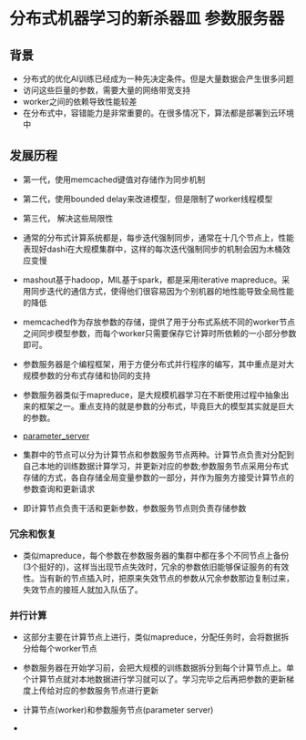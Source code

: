 # 分布式机器学习的新杀器皿  参数服务器

## 背景

* 分布式的优化AI训练已经成为一种先决定条件。但是大量数据会产生很多问题
* 访问这些巨量的参数，需要大量的网络带宽支持
* worker之间的依赖导致性能较差
* 在分布式中，容错能力是非常重要的。在很多情况下，算法都是部署到云环境中

## 发展历程

* 第一代，使用memcached键值对存储作为同步机制
* 第二代，使用bounded delay来改进模型，但是限制了worker线程模型
* 第三代， 解决这些局限性

* 通常的分布式计算系统都是，每步迭代强制同步，通常在十几个节点上，性能表现好dashi在大规模集群中，这样的每次迭代强制同步的机制会因为木桶效应变慢

* mashout基于hadoop，MIL基于spark，都是采用iterative mapreduce。采用同步迭代的通信方式，使得他们很容易因为个别机器的地性能导致全局性能的降低

* memcached作为存放参数的存储，提供了用于分布式系统不同的worker节点之间同步模型参数，而每个worker只需要保存它计算时所依赖的一小部分参数即可。

* 参数服务器是个编程框架，用于方便分布式并行程序的编写，其中重点是对大规模参数的分布式存储和协同的支持

* 参数服务器类似于mapreduce，是大规模机器学习在不断使用过程中抽象出来的框架之一。重点支持的就是参数的分布式，毕竟巨大的模型其实就是巨大的参数。

* [parameter_server](https://www.zhihu.com/question/26998075)
* 集群中的节点可以分为计算节点和参数服务节点两种。计算节点负责对分配到自己本地的训练数据计算学习，并更新对应的参数;参数服务节点采用分布式存储的方式，各自存储全局变量参数的一部分，并作为服务方接受计算节点的参数查询和更新请求

* 即计算节点负责干活和更新参数，参数服务节点则负责存储参数

### 冗余和恢复

* 类似mapreduce，每个参数在参数服务器的集群中都在多个不同节点上备份(3个挺好的)，这样当出现节点失效时，冗余的参数依旧能够保证服务的有效性。当有新的节点插入时，把原来失效节点的参数从冗余参数那边复制过来，失效节点的接班人就加入队伍了。

### 并行计算

* 这部分主要在计算节点上进行，类似mapreduce，分配任务时，会将数据拆分给每个worker节点
* 参数服务器在开始学习前，会把大规模的训练数据拆分到每个计算节点上。单个计算节点就对本地数据进行学习就可以了。学习完毕之后再把参数的更新梯度上传给对应的参数服务节点进行更新

* 计算节点(worker)和参数服务节点(parameter server)

* 